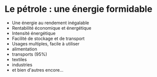 # Le pétrole : une énergie formidable

- Une énergie au rendement inégalable
- Rentabilité économique et énergétique
- Intensité énergétique
- Facilité de stockage et de transport
- Usages multiples, facile à utiliser
- alimentation
- transports (95%)
- textiles
- industries
- et bien d'autres encore…
